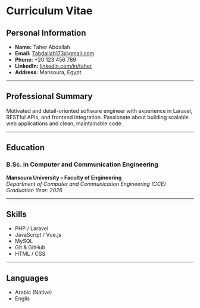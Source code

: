 # Curriculum Vitae

## Personal Information
- **Name:** Taher Abdallah  
- **Email:** Tabdallah173@gmail.com  
- **Phone:** +20 123 456 789  
- **LinkedIn:** [linkedin.com/in/taher](https://www.linkedin.com/in/taher-abdallah-651b4231b/)  
- **Address:** Mansoura, Egypt  

---

## Professional Summary
Motivated and detail-oriented software engineer with experience in Laravel, RESTful APIs, and frontend integration. Passionate about building scalable web applications and clean, maintainable code.



---

## Education

### B.Sc. in Computer and Communication Engineering  
**Mansoura University – Faculty of Engineering**  
_Department of Computer and Communication Engineering (CCE)_  
_Graduation Year: 2026_

---

## Skills
- PHP / Laravel  
- JavaScript / Vue.js  
- MySQL  
- Git & GitHub    
- HTML / CSS  

---

## Languages
- Arabic (Native)  
- Englis
